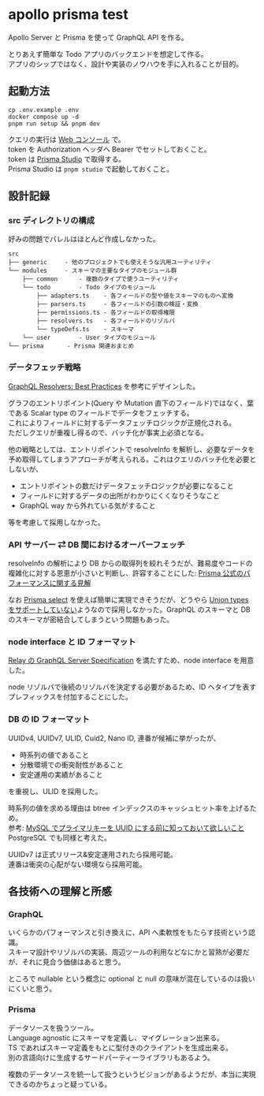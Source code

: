 # apollo prisma test

Apollo Server と Prisma を使って GraphQL API を作る。

とりあえず簡単な Todo アプリのバックエンドを想定して作る。\
アプリのシップではなく、設計や実装のノウハウを手に入れることが目的。

## 起動方法

```shell
cp .env.example .env
docker compose up -d
pnpm run setup && pnpm dev
```

クエリの実行は [Web コンソール](http://localhost:4000) で。  
token を Authorization ヘッダへ Bearer でセットしておくこと。  
token は [Prisma Studio](http://localhost:5555) で取得する。  
Prisma Studio は `pnpm studio` で起動しておくこと。

## 設計記録

### src ディレクトリの構成

好みの問題でバレルはほとんど作成しなかった。

```text
src
├── generic     - 他のプロジェクトでも使えそうな汎用ユーティリティ
└── modules     - スキーマの主要なタイプのモジュール群
    ├── common      - 複数のタイプで使うユーティリティ
    └── todo        - Todo タイプのモジュール
        ├── adapters.ts    - 各フィールドの型や値をスキーマのものへ変換
        ├── parsers.ts     - 各フィールドの引数の検証・変換
        ├── permissions.ts - 各フィールドの取得権限
        ├── resolvers.ts   - 各フィールドのリゾルバ
        └── typeDefs.ts    - スキーマ
    └── user        - User タイプのモジュール
└── prisma　     - Prisma 関連おまとめ
```

### データフェッチ戦略

[GraphQL Resolvers: Best Practices](https://medium.com/paypal-tech/graphql-resolvers-best-practices-cd36fdbcef55) を参考にデザインした。

グラフのエントリポイント(Query や Mutation 直下のフィールド)ではなく、葉である Scalar type のフィールドでデータをフェッチする。\
これによりフィールドに対するデータフェッチロジックが正規化される。\
ただしクエリが重複し得るので、バッチ化が事実上必須となる。

他の戦略としては、エントリポイントで resolveInfo を解析し、必要なデータを予め取得してしまうアプローチが考えられる。これはクエリのバッチ化を必要としないが、

- エントリポイントの数だけデータフェッチロジックが必要になること
- フィールドに対するデータの出所がわかりにくくなりそうなこと
- GraphQL way から外れている気がすること

等を考慮して採用しなかった。

### API サーバー ⇄ DB 間におけるオーバーフェッチ

resolveInfo の解析により DB からの取得列を絞れそうだが、難易度やコードの複雑化に対する恩恵が小さいと判断し、許容することにした: [Prisma 公式のパフォーマンスに関する見解](https://www.prisma.io/docs/guides/performance-and-optimization/query-optimization-performance#using-select-to-limit-number-of-columns-returned)

なお [Prisma select](https://paljs.com/plugins/select) を使えば簡単に実現できそうだが、どうやら [Union types をサポートしていない](https://github.com/paljs/prisma-tools/issues/249)ようなので採用しなかった。GraphQL のスキーマと DB のスキーマが密結合してしまうという問題もあった。

### node interface と ID フォーマット

[Relay の GraphQL Server Specification](https://relay.dev/docs/guides/graphql-server-specification/) を満たすため、node interface を用意した。

node リゾルバで後続のリゾルバを決定する必要があるため、ID へタイプを表すプレフィックスを付加することにした。

### DB の ID フォーマット

UUIDv4, UUIDv7, ULID, Cuid2, Nano ID, 連番が候補に挙がったが、

- 時系列の値であること
- 分散環境での衝突耐性があること
- 安定運用の実績があること

を重視し、ULID を採用した。

時系列の値を求める理由は btree インデックスのキャッシュヒット率を上げるため。\
参考: [MySQL でプライマリキーを UUID にする前に知っておいて欲しいこと](https://techblog.raccoon.ne.jp/archives/1627262796.html)\
PostgreSQL でも同様と考えた。

UUIDv7 は正式リリース&安定運用されたら採用可能。\
連番は衝突の心配がない環境なら採用可能。

## 各技術への理解と所感

### GraphQL

いくらかのパフォーマンスと引き換えに、API へ柔軟性をもたらす技術という認識。\
スキーマ設計やリゾルバの実装、周辺ツールの利用などなにかと習熟が必要だが、それに見合う価値はあると思う。

ところで nullable という概念に optional と null の意味が混在しているのは扱いにくいと思う。

### Prisma

データソースを扱うツール。\
Language agnostic にスキーマを定義し、マイグレーション出来る。\
TS であればスキーマ定義をもとに型付きのクライアントを生成出来る。\
別の言語向けに生成するサードパーティーライブラリもあるよう。

複数のデータソースを統一して扱うというビジョンがあるようだが、本当に実現できるのかちょっと疑っている。
